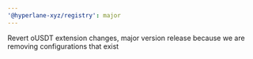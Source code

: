 ```yaml
---
'@hyperlane-xyz/registry': major
---
```


Revert oUSDT extension changes, major version release because we are removing configurations that exist
